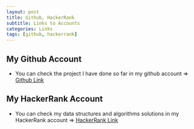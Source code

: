 ```yaml
---
layout: post
title: Github, HackerRank
subtitle: Links to Accounts
categories: Links
tags: [github, hackerrank]
---
```


## My Github Account 

* You can check the project I have done so far in my github account => [Github Link](https://github.com/onrdr)
  
  
  
## My HackerRank Account 

* You can check my data structures and algorithms solutions in my HackerRank account => [HackerRank Link](https://www.hackerrank.com/onrdrmn)
 
